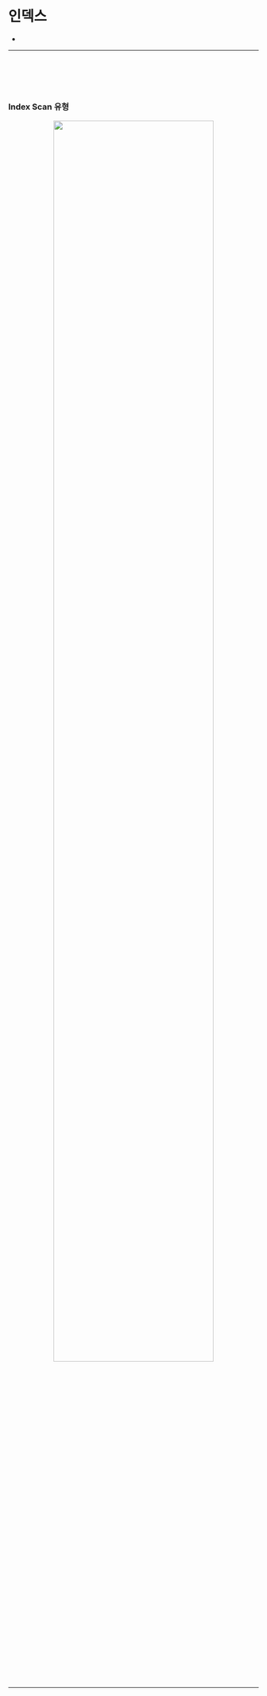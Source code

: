 # 인덱스
> 
* 

<hr>
<br>

## 
#### 

<br>

### Index Scan 유형

<div align="center">
  <img width="80%" src="" />
</div>

<br>
<hr>
<br>
